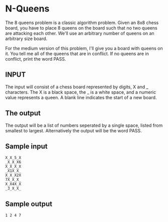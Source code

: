 <!-- RATING: Medium -->
<!-- NAME: N-Queens -->
<!-- GENERATOR: generate.pl -->
# N-Queens

The 8 queens problem is a classic algorithm problem. Given an 8x8 chess board,
you have to place 8 queens on the board such that no two queens are attacking
each other. We'll use an arbitrary number of queens on an arbitrary size board.

For the medium version of this problem, I'll give you a board with queens on it.
You tell me all of the queens that are in conflict. If no queens are in conflict, print the word PASS.

## INPUT
The input will consist of a chess board represented by digits, X and _ characters. 
The X is a black space, the _ is a white space, and a numeric value represents a queen. A blank line indicates the start of a new board.

## The output
The output will be a list of numbers seperated by a single space, listed from smallest to largest. Alternatively the output will be the word PASS.

## Sample input
	X_X_5_X
	_X_X_X6
	X_X_X_X
	_X1X_X_
	X_X_X2X
	7X_X_X_
	X_X4X_X
	_3_X_X_

## Sample output
	1 2 4 7
